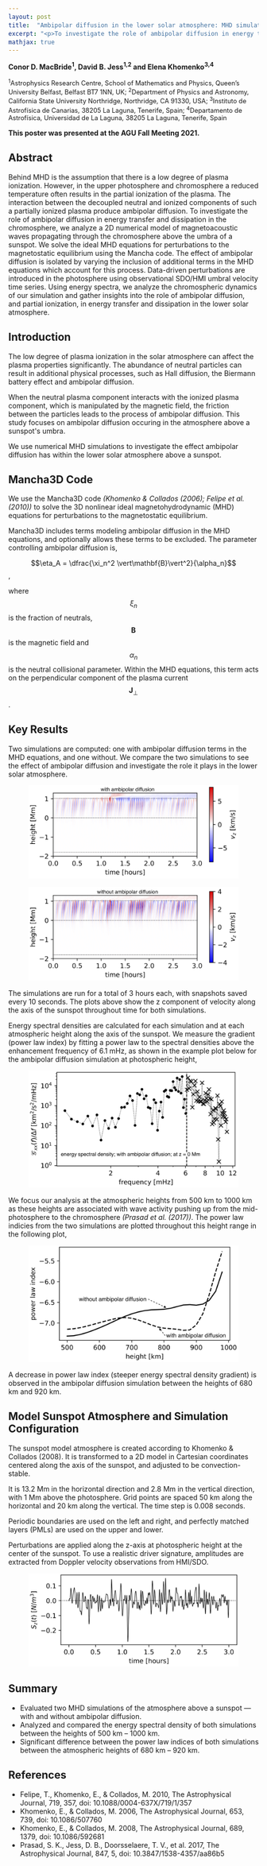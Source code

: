 ```yaml
---
layout: post
title:  "Ambipolar diffusion in the lower solar atmosphere: MHD simulations of a sunspot"
excerpt: "<p>To investigate the role of ambipolar diffusion in energy transfer and dissipation in the chromosphere, we analyze a 2D numerical model of magnetoacoustic waves propagating through the chromosphere above the umbra of a sunspot. Using energy spectra, we analyze the chromospheric dynamics of our simulation and gather insights into the role of ambipolar diffusion, and partial ionization, in energy transfer and dissipation in the lower solar atmosphere.</p>"
mathjax: true
---
```

**Conor D. MacBride<sup>1</sup>, David B. Jess<sup>1,2</sup> and Elena Khomenko<sup>3,4</sup>**<br>
<p style="font-size:0.8rem"><sup>1</sup>Astrophysics Research Centre, School of Mathematics and Physics, Queen’s University Belfast, Belfast BT7 1NN, UK;
<sup>2</sup>Department of Physics and Astronomy, California State University Northridge, Northridge, CA 91330, USA;
<sup>3</sup>Instituto de Astrofísica de Canarias, 38205 La Laguna, Tenerife, Spain;
<sup>4</sup>Departamento de Astrofísica, Universidad de La Laguna, 38205 La Laguna, Tenerife, Spain</p>

**This poster was presented at the AGU Fall Meeting 2021.**

## Abstract

Behind MHD is the assumption that there is a low degree of plasma ionization. However, in the upper photosphere and chromosphere a reduced temperature often results in the partial ionization of the plasma. The interaction between the decoupled neutral and ionized components of such a partially ionized plasma produce ambipolar diffusion. To investigate the role of ambipolar diffusion in energy transfer and dissipation in the chromosphere, we analyze a 2D numerical model of magnetoacoustic waves propagating through the chromosphere above the umbra of a sunspot. We solve the ideal MHD equations for perturbations to the magnetostatic equilibrium using the Mancha code. The effect of ambipolar diffusion is isolated by varying the inclusion of additional terms in the MHD equations which account for this process. Data-driven perturbations are introduced in the photosphere using observational SDO/HMI umbral velocity time series. Using energy spectra, we analyze the chromospheric dynamics of our simulation and gather insights into the role of ambipolar diffusion, and partial ionization, in energy transfer and dissipation in the lower solar atmosphere.

## Introduction

The low degree of plasma ionization in the solar atmosphere can affect the plasma properties significantly. The abundance of neutral particles can result in additional physical processes, such as Hall diffusion, the Biermann battery effect and ambipolar diffusion.

When the neutral plasma component interacts with the ionized plasma component, which is manipulated by the magnetic field, the friction between the particles leads to the process of ambipolar diffusion. This study focuses on ambipolar diffusion occuring in the atmosphere above a sunspot's umbra.

We use numerical MHD simulations to investigate the effect ambipolar diffusion has within the lower solar atmosphere above a sunspot.

## Mancha3D Code

We use the Mancha3D code *(Khomenko & Collados (2006); Felipe et al. (2010))* to solve the 3D nonlinear ideal magnetohydrodynamic (MHD) equations for perturbations to the magnetostatic equilibrium.

Mancha3D includes terms modeling ambipolar diffusion in the MHD equations, and optionally allows these terms to be excluded. The parameter controlling ambipolar diffusion is,

$$\eta_A = \dfrac{\xi_n^2 \vert\mathbf{B}\vert^2}{\alpha_n}$$,

where $$\xi_n$$ is the fraction of neutrals, $$\mathbf{B}$$ is the magnetic field and $$\alpha_n$$ is the neutral collisional parameter. Within the MHD equations, this term acts on the perpendicular component of the plasma current $$\mathbf{J}_\perp$$.

## Key Results

Two simulations are computed: one with ambipolar diffusion terms in the MHD equations, and one without. We compare the two simulations to see the effect of ambipolar diffusion and investigate the role it plays in the lower solar atmosphere.

<figure class="floatr">
<img src="/assets/images/aguposter/vz_ad.png" alt="velocity with ambipolar diffusion" />
</figure>

<figure class="floatr">
<img src="/assets/images/aguposter/vz_nad.png" alt="velocity without ambipolar diffusion" />
</figure>

The simulations are run for a total of 3 hours each, with snapshots saved every 10 seconds. The plots above show the z component of velocity along the axis of the sunspot throughout time for both simulations.

Energy spectral densities are calculated for each simulation and at each atmospheric height along the axis of the sunspot. We measure the gradient (power law index) by fitting a power law to the spectral densities above the enhancement frequency of 6.1 mHz, as shown in the example plot below for the ambipolar diffusion simulation at photospheric height,

<figure class="floatr">
<img src="/assets/images/aguposter/esd_0000km_ad.png" alt="energy spectral density at the photosphere" />
</figure>

We focus our analysis at the atmospheric heights from 500 km to 1000 km as these heights are associated with wave activity pushing up from the mid-photosphere to the chromosphere *(Prasad et al. (2017))*. The power law indicies from the two simulations are plotted throughout this height range in the following plot,

<figure class="floatr">
<img src="/assets/images/aguposter/grad_500.png" alt="power law indicies throughout height" />
</figure>

A decrease in power law index (steeper energy spectral density gradient) is observed in the ambipolar diffusion simulation between the heights of 680 km and 920 km.

## Model Sunspot Atmosphere and Simulation Configuration

The sunspot model atmosphere is created according to Khomenko & Collados (2008). It is transformed to a 2D model in Cartesian coordinates centered along the axis of the sunspot, and adjusted to be convection-stable.

It is 13.2 Mm in the horizontal direction and 2.8 Mm in the vertical direction, with 1 Mm above the photosphere. Grid points are spaced 50 km along the horizontal and 20 km along the vertical. The time step is 0.008 seconds.

Periodic boundaries are used on the left and right, and perfectly matched layers (PMLs) are used on the upper and lower.

Perturbations are applied along the z-axis at photospheric height at the center of the sunspot. To use a realistic driver signature, amplitudes are extracted from Doppler velocity observations from HMI/SDO.

<figure class="floatr">
<img src="/assets/images/aguposter/driver.png" alt="inputted driving force throughout time" />
</figure>

## Summary

- Evaluated two MHD simulations of the atmosphere above a sunspot — with and without ambipolar diffusion.
- Analyzed and compared the energy spectral density of both simulations between the heights of 500 km – 1000 km.
- Significant difference between the power law indices of both simulations between the atmospheric heights of 680 km – 920 km.

## References

- Felipe, T., Khomenko, E., & Collados, M. 2010, The Astrophysical Journal, 719, 357, doi: 10.1088/0004-637X/719/1/357
- Khomenko, E., & Collados, M. 2006, The Astrophysical Journal, 653, 739, doi: 10.1086/507760
- Khomenko, E., & Collados, M. 2008, The Astrophysical Journal, 689, 1379, doi: 10.1086/592681
- Prasad, S. K., Jess, D. B., Doorsselaere, T. V., et al. 2017, The Astrophysical Journal, 847, 5, doi: 10.3847/1538-4357/aa86b5
